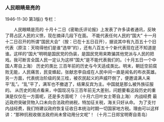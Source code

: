 ### 人民眼睛是亮的

1946-11-30
第3版()
专栏：

　　人民眼睛是亮的
    十月十二日《密勒氏评论报》上发表了许多读者通讯，反映了蒋占区人民的义愤，现在摘译几段下在面。
  不能代表任何人民的“国大”
    十一月十二日召开的所谓“国民大会”（按：已在十五日召开），据说其中有九百五十个旧代表（原注：天晓得他们是谁“选举”的），还有八百五十个新代表现在还不知道是谁。这样的“国大”明明是国民党的伪装，是国民党用来欺骗其他党派与人民的把戏。我可断言全国人民一定认为这样“国大”是不能代表我们的。（十月五日一个中国人寄自上海）
    历史的类比
    三百年前的历史与今天适成类比。明末，朝廷空前腐败无能，人民痛苦，民变蜂起，张献忠李自成在人民中间一直是闻名的布衣英雄。
    另一方面，代表统治阶级的吴三桂，被农民起义的声威吓倒了，便邀请满人来平“乱”。“乱”平了，满军也不撤退了，结果反宾为主。中国就是那么被外族征服的。
    从历史的观点看来，中国现况与三百年前无大差别，问题要看这段历史的重演是仅仅在一方面呢，还是多方面呢？（十月六日叶女士寄自上海）
    内战经费
    最近政府突破货物入口未向合法政府纳税，特加征关税，海关只好从命。
    为了支付内战经费，我们特建议政府恢复征收日本统治时期一切国家地方税。理由可以这样讲：“那种抗税收做法政府尚未曾动用分文呢”！（十月二日郑宝明寄自青岛）
